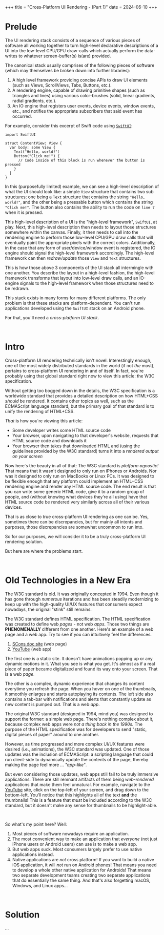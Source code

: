 +++
title = "Cross-Platform UI Rendering - (Part 1)"
date = 2024-06-10
+++

# Prelude

The UI rendering stack consists of a sequence of various pieces of software all working together to turn high-level declarative descriptions of a UI into the low-level CPU/GPU draw-calls which actually perform the data-writes to whatever screen-buffer(s) is(are) provided.

The canonical stack usually comprises of the following pieces of software (which may themselves be broken down into further libraries):
1. A high level framework providing concise APIs to draw UI elements (such as Views, ScrollViews, Tabs, Buttons, etc.).
2. A rendering engine, capable of drawing primitive shapes (such as triangles and lines) using various color-brushes (solid, linear gradients, radial gradients, etc.).
3. An IO engine that registers user events, device events, window events, etc., and notifies the appropriate subscribers that said event has occurred.

For example, consider this excerpt of Swift code using [`SwiftUI`](https://developer.apple.com/xcode/swiftui):

```swift,linenos
import SwiftUI

struct ContentView: View {
  var body: some View {
    Text("Hello, world!")
    Button("Click me!") {
      // Code inside of this block is run whenever the button is pressed
    }
  }
}
```

In this (purposefully limited) example, we can see a high-level description of what the UI should look like:
a simple `View` structure that contains two sub structures; one being a `Text` structure that contains the string `"Hello, world!"`, and the other being a pressable button which contains the string `"Click me!"`.
The button also contains the ability to run the code on `line 7` when it is pressed.

This high-level description of a UI is the "high-level framework", `SwiftUI`, at play.
Next, this high-level description then needs to layout those structures somewhere within the canvas.
Finally, it then needs to call into the rendering engine to perform those low-level CPU/GPU draw calls that will eventually paint the appropriate pixels with the correct colors.
Additionally, in the case that any form of user/device/window event is registered, the IO engine should signal the high-level framework accordingly.
The high-level framework can then *redraw/update* those `View` and `Text` structures.

This is how those above 3 components of the UI stack all intermingle with one another.
You describe the layout in a high-level fashion, the high-level framework transforms that layout into low-level draw calls, and an IO-engine signals to the high-level framework when those structures need to be redrawn.

This stack exists in many forms for many different platforms.
The only problem is that these stacks are platform-dependent.
You can't run applications developed using the `SwiftUI` stack on an Android phone.

For that, you'll need a *cross-platform UI stack*.

<br>

# Intro

Cross-platform UI rendering technically isn't novel.
Interestingly enough, one of the most widely distributed standards in the world (if not *the* most), pertains to cross-platform UI rendering in and of itself.
In fact, you're probably using that global standard right now to view this article: the W3C specification.

Without getting too bogged down in the details, the W3C specification is a worldwide standard that provides a detailed description on how HTML+CSS *should* be rendered.
It contains other topics as well, such as the ECMAScript language standard, but the primary goal of that standard is to unify the rendering of HTML+CSS.

*That* is how you're viewing this article:
- Some developer writes some HTML source code
- Your browser, upon navigating to that developer's website, requests that HTML source code and downloads it
- Your browser then takes that downloaded HTML and (using the guidelines provided by the W3C standard) turns it into a *rendered output on your screen*

Now here's the beauty in all of that:
The W3C standard is *platform agnostic!*
That means that it wasn't designed to only run on iPhones or Androids.
Nor was it designed to only run on MacBooks or Linux PCs.
It was designed to be flexible enough that any platform could implement an HTML+CSS rendering engine and render any HTML source code.
The end result is that you can write some generic HTML code, give it to a random group of people, and (without knowing what devices they're all using) have that HTML source code be rendered very similarly across all of their various devices.

That is as close to true cross-platform UI rendering as one can be.
Yes, sometimes there can be discrepancies, but for mainly all intents and purposes, those discrepancies are somewhat uncommon to run into.

So for our purposes, we will consider it to be a truly cross-platform UI rendering solution.

But here are where the problems start.

<br>

# Old Technologies in a New Era

The W3C standard is old.
It was originally concepted in 1994.
Even though it has gone through *numerous* iterations and has been steadily modernizing to keep up with the high-quality UI/UX features that consumers expect nowadays, the original "stink" still remains.

The W3C standard defines HTML specification.
The HTML specification was created to define web *pages* - not web *apps*.
Those two things are **PHENOMENALLY** different from one another.
Here's an example of a web page and a web app.
Try to see if you can intuitively feel the differences.

1. [SCons doc site](https://scons.org/doc/production/HTML/scons-man.html) (web page)
2. [YouTube](https://youtube.com/) (web app)

The first one is a static site.
It doesn't have animations popping up or any dynamic motions in it.
What you see is what you get.
It's almost as if a real piece of paper became digitalized and found its way onto your screen.
That is a web *page*.

The other is a complex, dynamic experience that changes its content everytime you refresh the page.
When you hover on one of the thumbnails, it smoothly enlarges and starts autoplaying its contents.
The left side also contains a tab-bar with notifications and alerts that constantly update as new content is pumped out.
That is a web *app*.

The original W3C standard (designed in 1994, mind you) was designed to support the former: a simple web page.
There's nothing complex about it, because complex web apps were *not a thing back in the 1990s.*
The purpose of the HTML specification was for developers to send "static, digital pieces of paper" around to one another.

However, as time progressed and more complex UI/UX features were desired (i.e., animations), the W3C standard was updated.
One of those updates was the inclusion of ECMAScript: a scripting language that could run client-side to dynamically update the contents of the page, thereby making the page feel more ... *"app-like"*.

But even considering those updates, web apps still fail to be truly immersive applications.
There are still remnant artifacts of them being *web-rendered* applications that make them feel unnatural.
For example, navigate to the [YouTube](https://youtube.com) site, click on the top-left of your screen, and drag down to the bottom-left.
You'll notice that this highlights all of the text **and** the thumbnails!
This is a feature that *must* be included according to the W3C standard, but it doesn't make any sense for thumbnails to be highlight-able.

<br>

So what's my point here?
Well:
1. Most pieces of software nowadays require an application.
2. The most convenient way to make an application that *everyone* (not just iPhone users or Android users) can use is to make a web app.
3. But web apps suck. Most consumers largely prefer to use native applications instead.
4. Native applications are *not* cross platform! If you want to build a native iOS application, it will *not* run on Android phones! That means you need to develop a whole other native application for Androids! That means two separate development teams creating two separate applications that do essentially the same thing. And that's also forgetting macOS, Windows, and Linux apps...

<br>

# Solution

...
